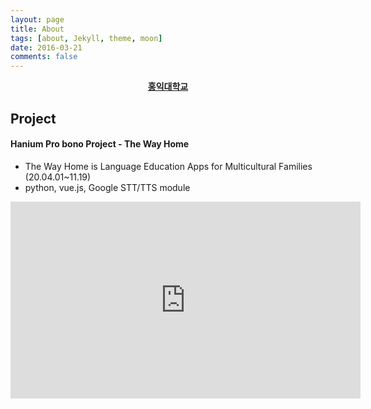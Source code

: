 ```yaml
---
layout: page
title: About
tags: [about, Jekyll, theme, moon]
date: 2016-03-21
comments: false
---
```

    
<center><a href="https://www.hongik.ac.kr/index.do"><b>홍익대학교</b></a></center>

## Project
#### Hanium Pro bono Project - The Way Home
* The Way Home is Language Education Apps for Multicultural Families (20.04.01~11.19)
* python, vue.js, Google STT/TTS module
<iframe width="560" height="315" src="https://www.youtube.com/watch?v=_ioqGlNiIaw" frameborder="0"> </iframe>
